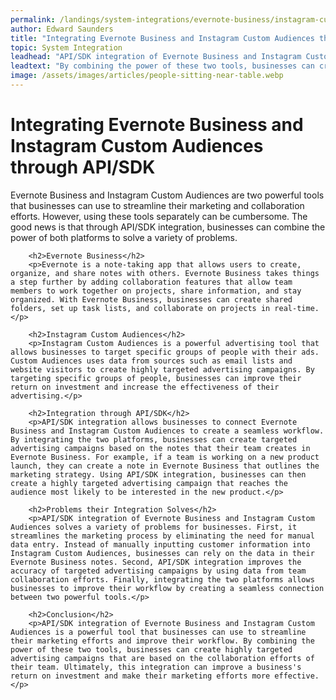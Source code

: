 ```yaml
---
permalink: /landings/system-integrations/evernote-business/instagram-custom-audiences
author: Edward Saunders
title: "Integrating Evernote Business and Instagram Custom Audiences through API/SDK"
topic: System Integration
leadhead: "API/SDK integration of Evernote Business and Instagram Custom Audiences is a powerful tool that businesses can use to streamline their marketing efforts and improve their workflow"
leadtext: "By combining the power of these two tools, businesses can create highly targeted advertising campaigns that are based on the collaboration efforts of their team. Ultimately, this integration can improve a business's return on investment and make their marketing efforts more effective."
image: /assets/images/articles/people-sitting-near-table.webp
---
```

<div class="arttext">        <h1>Integrating Evernote Business and Instagram Custom Audiences through API/SDK</h1>
        <p>Evernote Business and Instagram Custom Audiences are two powerful tools that businesses can use to streamline their marketing and collaboration efforts. However, using these tools separately can be cumbersome. The good news is that through API/SDK integration, businesses can combine the power of both platforms to solve a variety of problems.</p>
        
        <h2>Evernote Business</h2>
        <p>Evernote is a note-taking app that allows users to create, organize, and share notes with others. Evernote Business takes things a step further by adding collaboration features that allow team members to work together on projects, share information, and stay organized. With Evernote Business, businesses can create shared folders, set up task lists, and collaborate on projects in real-time.</p>
        
        <h2>Instagram Custom Audiences</h2>
        <p>Instagram Custom Audiences is a powerful advertising tool that allows businesses to target specific groups of people with their ads. Custom Audiences uses data from sources such as email lists and website visitors to create highly targeted advertising campaigns. By targeting specific groups of people, businesses can improve their return on investment and increase the effectiveness of their advertising.</p>
        
        <h2>Integration through API/SDK</h2>
        <p>API/SDK integration allows businesses to connect Evernote Business and Instagram Custom Audiences to create a seamless workflow. By integrating the two platforms, businesses can create targeted advertising campaigns based on the notes that their team creates in Evernote Business. For example, if a team is working on a new product launch, they can create a note in Evernote Business that outlines the marketing strategy. Using API/SDK integration, businesses can then create a highly targeted advertising campaign that reaches the audience most likely to be interested in the new product.</p>
        
        <h2>Problems their Integration Solves</h2>
        <p>API/SDK integration of Evernote Business and Instagram Custom Audiences solves a variety of problems for businesses. First, it streamlines the marketing process by eliminating the need for manual data entry. Instead of manually inputting customer information into Instagram Custom Audiences, businesses can rely on the data in their Evernote Business notes. Second, API/SDK integration improves the accuracy of targeted advertising campaigns by using data from team collaboration efforts. Finally, integrating the two platforms allows businesses to improve their workflow by creating a seamless connection between two powerful tools.</p>
        
        <h2>Conclusion</h2>
        <p>API/SDK integration of Evernote Business and Instagram Custom Audiences is a powerful tool that businesses can use to streamline their marketing efforts and improve their workflow. By combining the power of these two tools, businesses can create highly targeted advertising campaigns that are based on the collaboration efforts of their team. Ultimately, this integration can improve a business's return on investment and make their marketing efforts more effective.</p>
</div>